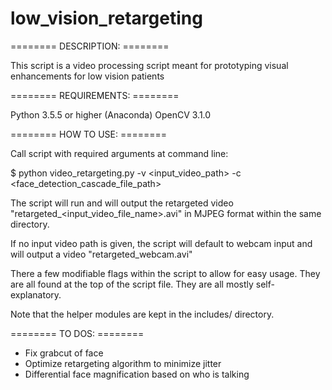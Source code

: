 # low_vision_retargeting

======== DESCRIPTION: ========

This script is a video processing script meant for prototyping visual enhancements for
low vision patients

======== REQUIREMENTS: ========

Python 3.5.5 or higher (Anaconda)
OpenCV 3.1.0

======== HOW TO USE: ========

Call script with required arguments at command line:

$ python video_retargeting.py -v <input_video_path> -c <face_detection_cascade_file_path>

The script will run and will output the retargeted video
"retargeted_<input_video_file_name>.avi" in MJPEG format within the same directory.

If no input video path is given, the script will default to webcam input and will output
a video "retargeted_webcam.avi"

There a few modifiable flags within the script to allow for easy usage. They are all 
found at the top of the script file. They are all mostly self-explanatory.

Note that the helper modules are kept in the includes/ directory.

======== TO DOS: ========

- Fix grabcut of face
- Optimize retargeting algorithm to minimize jitter
- Differential face magnification based on who is talking
